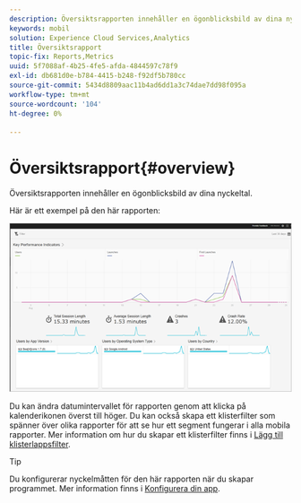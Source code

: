 ```yaml
---
description: Översiktsrapporten innehåller en ögonblicksbild av dina nyckeltal.
keywords: mobil
solution: Experience Cloud Services,Analytics
title: Översiktsrapport
topic-fix: Reports,Metrics
uuid: 5f7088af-4b25-4fe5-afda-4844597c78f9
exl-id: db681d0e-b784-4415-b248-f92df5b780cc
source-git-commit: 5434d8809aac11b4ad6dd1a3c74dae7dd98f095a
workflow-type: tm+mt
source-wordcount: '104'
ht-degree: 0%

---
```


# Översiktsrapport{#overview}

Översiktsrapporten innehåller en ögonblicksbild av dina nyckeltal.

Här är ett exempel på den här rapporten:

![](assets/report_usage_overview.png)

Du kan ändra datumintervallet för rapporten genom att klicka på kalenderikonen överst till höger. Du kan också skapa ett klisterfilter som spänner över olika rapporter för att se hur ett segment fungerar i alla mobila rapporter. Mer information om hur du skapar ett klisterfilter finns i [Lägg till klisterlappsfilter](/help/using/usage/reports-customize/t-sticky-filter.md).

>[!TIP]
>
>Du konfigurerar nyckelmåtten för den här rapporten när du skapar programmet. Mer information finns i [Konfigurera din app](/help/using/c-manage-app-settings/c-mob-confg-app/c-mob-confg-app.md).
